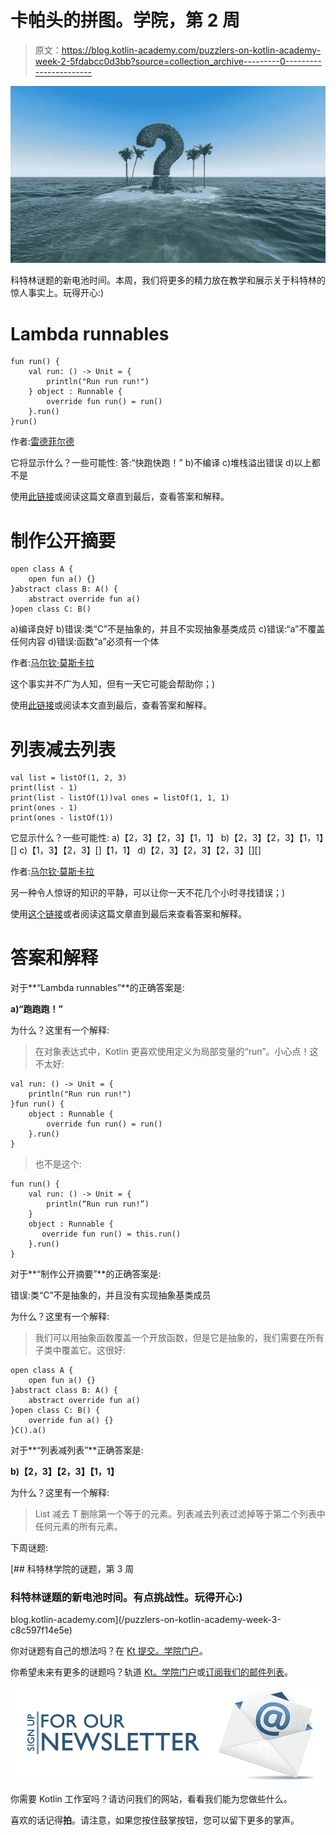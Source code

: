 # 卡帕头的拼图。学院，第 2 周

> 原文：<https://blog.kotlin-academy.com/puzzlers-on-kotlin-academy-week-2-5fdabcc0d3bb?source=collection_archive---------0----------------------->

![](img/17135e91253ae6119e238adc32a2f605.png)

科特林谜题的新电池时间。本周，我们将更多的精力放在教学和展示关于科特林的惊人事实上。玩得开心:)

# Lambda runnables

```
fun run() {
    val run: () -> Unit = {
        println("Run run run!")
    } object : Runnable {
        override fun run() = run()
    }.run()
}run()
```

作者:[雷德菲尔德](https://github.com/dkandalov/kotlin-puzzlers/blob/master/puzzlers/16-lambda-runnables.kts)

它将显示什么？一些可能性:
答:“快跑快跑！”
b)不编译
c)堆栈溢出错误
d)以上都不是

使用[此链接](http://portal.kotlin-academy.com/#/?tag=puzzler-5)或阅读这篇文章直到最后，查看答案和解释。

# 制作公开摘要

```
open class A {
    open fun a() {}
}abstract class B: A() {
    abstract override fun a()
}open class C: B()
```

a)编译良好
b)错误:类“C”不是抽象的，并且不实现抽象基类成员
c)错误:“a”不覆盖任何内容
d)错误:函数“a”必须有一个体

作者:[马尔钦·莫斯卡拉](http://marcinmoskala.com/)

这个事实并不广为人知，但有一天它可能会帮助你；)

使用[此链接](http://portal.kotlin-academy.com/#/?tag=puzzler-6)或阅读本文直到最后，查看答案和解释。

# 列表减去列表

```
val list = listOf(1, 2, 3)
print(list - 1)
print(list - listOf(1))val ones = listOf(1, 1, 1)
print(ones - 1)
print(ones - listOf(1))
```

它显示什么？一些可能性:
a)【2，3】【2，3】【1，1】
b)【2，3】【2，3】【1，1】[]
c)【1，3】【2，3】[]【1，1】
d)【2，3】【2，3】【2，3】[][]

作者:[马尔钦·莫斯卡拉](http://marcinmoskala.com/)

另一种令人惊讶的知识的平静，可以让你一天不花几个小时寻找错误；)

使用[这个链接](http://portal.kotlin-academy.com/#/?tag=puzzler-39)或者阅读这篇文章直到最后来查看答案和解释。

# 答案和解释

对于**“Lambda runnables”**的正确答案是:

**a)“跑跑跑！”**

为什么？这里有一个解释:

> 在对象表达式中，Kotlin 更喜欢使用定义为局部变量的“run”。小心点！这不太好:

```
val run: () -> Unit = {
    println("Run run run!")
}fun run() {
    object : Runnable {
        override fun run() = run()
    }.run()
}
```

> 也不是这个:

```
fun run() {
    val run: () -> Unit = {
        println(“Run run run!”)
    }
    object : Runnable {
       override fun run() = this.run()
    }.run()
}
```

对于**“制作公开摘要”**的正确答案是:

错误:类“C”不是抽象的，并且没有实现抽象基类成员

为什么？这里有一个解释:

> 我们可以用抽象函数覆盖一个开放函数，但是它是抽象的，我们需要在所有子类中覆盖它。这很好:

```
open class A {
    open fun a() {}
}abstract class B: A() {
    abstract override fun a()
}open class C: B() {
    override fun a() {}
}C().a()
```

对于**“列表减列表”**正确答案是:

**b)【2，3】【2，3】【1，1】**

为什么？这里有一个解释:

> List <t>减去 T 删除第一个等于的元素。列表<t>减去列表<t>过滤掉等于第二个列表中任何元素的所有元素。</t></t></t>

下周谜题:

[](/puzzlers-on-kotlin-academy-week-3-c8c597f14e5e) [## 科特林学院的谜题，第 3 周

### 科特林谜题的新电池时间。有点挑战性。玩得开心:)

blog.kotlin-academy.com](/puzzlers-on-kotlin-academy-week-3-c8c597f14e5e) 

你对谜题有自己的想法吗？在 [Kt 提交。学院门户](http://portal.kotlin-academy.com/#/)。

你希望未来有更多的谜题吗？轨道 [Kt。学院门户](http://portal.kotlin-academy.com/#/)或[订阅我们的邮件列表](https://kotlin-academy.us17.list-manage.com/subscribe?u=5d3a48e1893758cb5be5c2919&id=d2ba84960a)。

[![](img/5ce68714efe3efc036e06786166954ff.png)](http://eepurl.com/diMmGv)

你需要 Kotlin 工作室吗？请访问我们的网站，看看我们能为您做些什么。

喜欢的话记得**拍**。请注意，如果您按住鼓掌按钮，您可以留下更多的掌声。